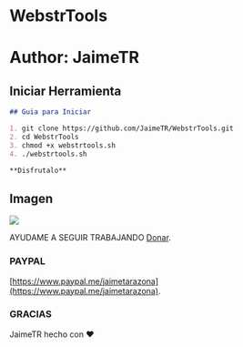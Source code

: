 # WebstrTools
# Author: JaimeTR
##  Iniciar Herramienta


```markdown
## Guia para Iniciar 

1. git clone https://github.com/JaimeTR/WebstrTools.git
2. cd WebstrTools
3. chmod +x webstrtools.sh
4. ./webstrtools.sh 

**Disfrutalo** 

```

## Imagen
<img src="https://i.ibb.co/6XHHvTf/WEBSTRTOOLS.png"/>

AYUDAME A SEGUIR TRABAJANDO [Donar](https://www.paypal.me/jaimetarazona).

### PAYPAL

[https://www.paypal.me/jaimetarazona](https://www.paypal.me/jaimetarazona). 


### GRACIAS

JaimeTR hecho con ❤️
